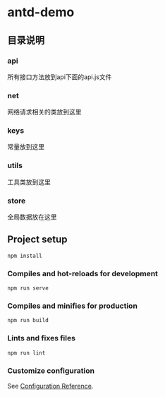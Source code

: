 # antd-demo

## 目录说明
### api
所有接口方法放到api下面的api.js文件

### net
网络请求相关的类放到这里

### keys
常量放到这里

### utils
工具类放到这里

### store
全局数据放在这里

## Project setup
```
npm install
```

### Compiles and hot-reloads for development
```
npm run serve
```

### Compiles and minifies for production
```
npm run build
```

### Lints and fixes files
```
npm run lint
```

### Customize configuration
See [Configuration Reference](https://cli.vuejs.org/config/).

